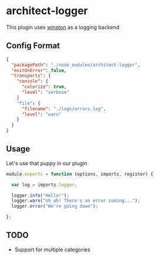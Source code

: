 # architect-logger

This plugin uses [winston](https://github.com/flatiron/winston) 
as a logging backend

## Config Format

```json
{
  "packagePath": "./node_modules/architect-logger",
  "exitOnError": false,
  "transports": {
    "console": {
      "colorize": true,
      "level": "verbose"
    }
    "file": {
      "filename": "./logs/errors.log",
      "level": "warn"
    }
  }
}
```

## Usage

Let's use that puppy in our plugin

```js
module.exports = function (options, imports, register) {

  var log = imports.logger;

  logger.info("Hello!");
  logger.warn("Uh oh! There's an error coming...");
  logger.error("We're going down");

};
```

## TODO
- Support for multiple categories
